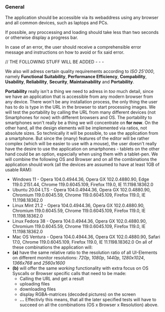 ### General
The application should be accessible via its webaddress using any browser and all common devices, such as laptops and PCs.

If possible, any proccessing and loading should take less than two seconds or otherwise display a progress bar.

In case of an error, the user should receive a comprehensible error message and instructions on how to avoid or fix said error.

// THE FOLLOWING STUFF WILL BE ADDED - - - 

We also will adress certain quality requirements according to *ISO 25'000*, namely **Functional Suitability**, **Performance Efficiency**, **Compability**, **Usability**, **Reliability**, **Security**, **Maintainability** and **Portability**.

**Portability** really isn't a thing we need to adress in *too* much detail, since we have an application that is accessible from any modern browser from any device. There won't be any installation process, the only thing the user has to do is type in the URL in the browser to start processing images. We will test the portability by calling the URL from many different devices (not Smartphones for now) with different browsers and OS. 
The portability to smartphones won't really be a thing we will concentrate on **for now**. On the other hand, all the design elements will be implemented via ratios, not absolute sizes. So technically it will be possible, to use the application from a smartphone.
But since the (many) features of the editor will be rather complex (which will be easier to use with a mouse), the user doesn't really have the desire to use the application on smartphones - tablets on the other hand could be an option, especially when using them with a tablet-pen.
We will combine the following OS and Browser and on all the combinations the application should work (all the devices are assumed to have at least 1GB of usable RAM):
- Windows 11 - Opera 104.0.4944.36, Opera GX 102.0.4880.90, Edge 119.0.2151.44, Chrome 119.0.6045.109, Firefox 119.0, IE 11.1198.18362.0
- Ubuntu 20.04 LTS - Opera 104.0.4944.36, Opera GX 102.0.4880.90, Chromium 119.0.6045.59, Chrome 119.0.6045.109, Firefox 119.0, IE 11.1198.18362.0
- Linux Mint 21.2 - Opera 104.0.4944.36, Opera GX 102.0.4880.90, Chromium 119.0.6045.59, Chrome 119.0.6045.109, Firefox 119.0, IE 11.1198.18362.0
- Linux Fedora 38 -  Opera 104.0.4944.36, Opera GX 102.0.4880.90, Chromium 119.0.6045.59, Chrome 119.0.6045.109, Firefox 119.0, IE 11.1198.18362.0
- Mac OS Ventura -  Opera 104.0.4944.36, Opera GX 102.0.4880.90, Safari 17.0, Chrome 119.0.6045.109, Firefox 119.0, IE 11.1198.18362.0
On all of these combinations the application will:
- **(a)** have the same relative ratio to the resolution ratio of all UI-Elements on different monitor resolutions: *720p*, *1080p*, *1440p*, *1280x1024*, *1366x768* and *2560x1600*
- **(b)** will offer the same *working* functionality with extra focus on OS Syscalls or Browser specific calls that need to be made:
    - Calling the URL and get a result
    - uploading files
    - downloading files
    - display RGBA-matrices (decoded pictures) on the screen
    - **...**
Effectivly this means, that all the later specified tests will have to succeed on all the combinations (OS x Browser x Resolution) above.
